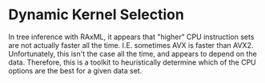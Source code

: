 Dynamic Kernel Selection
===============================================================================

In tree inference with RAxML, it appears that "higher" CPU instruction sets  are
not actually faster all the time.  I.E.  sometimes  AVX  is  faster  than  AVX2.
Unfortunately, this isn't the case all the time, and appears to  depend  on  the
data.  Therefore, this is a toolkit to heuristically determine which of the  CPU
options are the best for a given data set.
